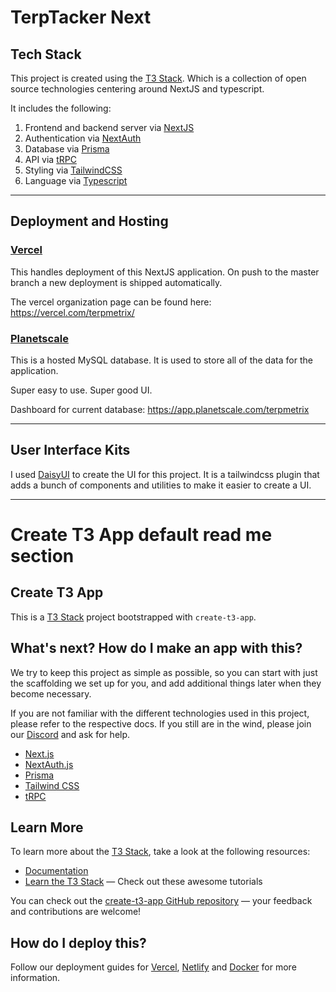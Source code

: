 # TerpTacker Next

## Tech Stack

This project is created using the [T3 Stack](https://create.t3.gg/). Which is a collection of open source technologies centering around NextJS and typescript.

It includes the following:

1. Frontend and backend server via [NextJS](https://nextjs.org/)
2. Authentication via [NextAuth](https://next-auth.js.org/)
3. Database via [Prisma](https://prisma.io/)
4. API via [tRPC](https://trpc.io/)
5. Styling via [TailwindCSS](https://tailwindcss.com/)
6. Language via [Typescript](https://www.typescriptlang.org/)

---

## Deployment and Hosting

### [Vercel](https://vercel.com/)

This handles deployment of this NextJS application. On push to the master branch a new deployment is shipped automatically.

The vercel organization page can be found here: https://vercel.com/terpmetrix/

### [Planetscale](https://planetscale.com/)

This is a hosted MySQL database. It is used to store all of the data for the application.

Super easy to use. Super good UI.

Dashboard for current database: https://app.planetscale.com/terpmetrix

---

## User Interface Kits

I used [DaisyUI](https://daisyui.com/) to create the UI for this project. It is a tailwindcss plugin that adds a bunch of components and utilities to make it easier to create a UI.

---

# Create T3 App default read me section

## Create T3 App

This is a [T3 Stack](https://create.t3.gg/) project bootstrapped with `create-t3-app`.

## What's next? How do I make an app with this?

We try to keep this project as simple as possible, so you can start with just the scaffolding we set up for you, and add additional things later when they become necessary.

If you are not familiar with the different technologies used in this project, please refer to the respective docs. If you still are in the wind, please join our [Discord](https://t3.gg/discord) and ask for help.

- [Next.js](https://nextjs.org)
- [NextAuth.js](https://next-auth.js.org)
- [Prisma](https://prisma.io)
- [Tailwind CSS](https://tailwindcss.com)
- [tRPC](https://trpc.io)

## Learn More

To learn more about the [T3 Stack](https://create.t3.gg/), take a look at the following resources:

- [Documentation](https://create.t3.gg/)
- [Learn the T3 Stack](https://create.t3.gg/en/faq#what-learning-resources-are-currently-available) — Check out these awesome tutorials

You can check out the [create-t3-app GitHub repository](https://github.com/t3-oss/create-t3-app) — your feedback and contributions are welcome!

## How do I deploy this?

Follow our deployment guides for [Vercel](https://create.t3.gg/en/deployment/vercel), [Netlify](https://create.t3.gg/en/deployment/netlify) and [Docker](https://create.t3.gg/en/deployment/docker) for more information.
